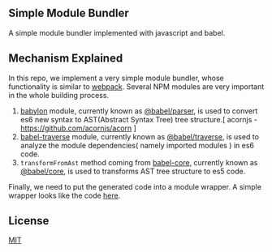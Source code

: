 ## Simple Module Bundler
A simple module bundler implemented with javascript and babel.

## Mechanism Explained
In this repo, we implement a very simple module bundler, whose functionality is similar to [webpack](https://github.com/webpack/webpack). Several NPM modules are very important in the whole building process.
1. [babylon](https://github.com/babel/babylon) module, currently known as [@babel/parser](https://github.com/babel/babel/tree/master/packages/babel-parser), is used to convert es6 new syntax to AST(Abstract Syntax Tree) tree structure.[ acornjs - https://github.com/acornjs/acorn ]
2. [babel-traverse](https://github.com/babel/babel/tree/master/packages/babel-traverse) module, currently known as [@babel/traverse](https://github.com/babel/babel/tree/master/packages/babel-traverse), is used to analyze the module dependencies( namely imported modules ) in es6 code.
3. `transformFromAst` method coming from [babel-core](https://github.com/babel/babel/tree/master/packages/babel-core), currently known as [@babel/core](https://github.com/babel/babel/tree/master/packages/babel-core), is used to transforms AST tree structure to es5 code.

Finally, we need to put the generated code into a module wrapper. A simple wrapper looks like the code [here](https://github.com/tjcchen/simple-module-bundler/blob/main/module.wrapper.js).

## License
[MIT](https://github.com/tjcchen/simple-module-bundler/blob/main/LICENSE)
